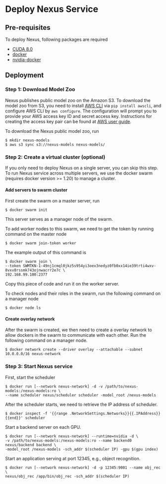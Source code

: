Deploy Nexus Service
====================

Pre-requisites
--------------
To deploy Nexus, following packages are required
* [CUDA 8.0](https://developer.nvidia.com/cuda-80-ga2-download-archive)
* [docker](https://docs.docker.com/install/linux/docker-ce/ubuntu/)
* [nvidia-docker](https://github.com/NVIDIA/nvidia-docker)

Deployment
----------
### Step 1: Download Model Zoo
Nexus publishes public model zoo on the Amazon S3. To download the model zoo
from S3, you need to install [AWS CLI](https://aws.amazon.com/cli/) via
`pip install awscli`, and configure AWS CLI by `aws configure`.
The configuration will prompt you to provide your AWS access key ID and
secret access key. Instructions for creating the access key pair can be found
at [AWS user guide](https://docs.aws.amazon.com/cli/latest/userguide/cli-chap-getting-started.html).

To download the Nexus public model zoo, run
```
$ mkdir nexus-models
$ aws s3 sync s3://nexus-models nexus-models/
```

### Step 2: Create a virtual cluster (optional)
If you only need to deploy Nexus on a single server, you can skip this step.
To run Nexus service across multiple servers, we use the docker swarm (requires
docker version >= 1.20) to manage a cluster.

#### Add servers to swarm cluster

First create the swarm on a master server, run
```
$ docker swarm init
```
This server serves as a manager node of the swarm.

To add worker nodes to this swarm, we need to get the token by running command
on the master node
```
$ docker swarm join-token worker
```
The example output of this command is
```
$ docker swarm join \
--token SWMTKN-1-49nj1cmql0jkz5s954yi3oex3nedyz0fb0xx14ie39trti4wxv-8vxv8rssmk743ojnwacrr2e7c \
192.168.99.100:2377
```
Copy this piece of code and run it on the worker server.

To check nodes and their roles in the swarm, run the following command on a manager node
```
$ docker node ls
```

#### Create overlay network

After the swarm is created, we then need to create a overlay network to allow
dockers in the swarm to communicate with each other. Run the following command on
a manager node.
```
$ docker network create --driver overlay --attachable --subnet 10.0.0.0/16 nexus-network
```

### Step 3: Start Nexus service
First, start the scheduler
```
$ docker run [--network nexus-network] -d -v /path/to/nexus-models:/nexus-models:ro \
--name scheduler nexus/scheduler scheduler -model_root /nexus-models
```
After the scheduler starts, we need to retrieve the IP address of scheduler.
```
$ docker inspect -f '{{range .NetworkSettings.Networks}}{{.IPAddress}}{{end}}' scheduler
```
Start a backend server on each GPU.
```
$ docker run [--network nexus-network] --runtime=nvidia -d \
-v /path/to/nexus-models:/nexus-models:ro --name backend0 nexus/backend backend \
-model_root /nexus-models -sch_addr $(scheduler IP) -gpu $(gpu index)
```
Start an application serving at port 12345, e.g., object recognition.
```
$ docker run [--network nexus-network] -d -p 12345:9001 --name obj_rec \
nexus/obj_rec /app/bin/obj_rec -sch_addr $(scheduler IP)
```
